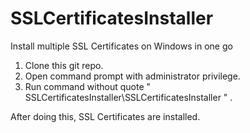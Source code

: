 # SSLCertificatesInstaller
Install multiple SSL Certificates on Windows in one go 

1. Clone this git repo.
2. Open command prompt with administrator privilege.
3. Run command without quote " SSLCertificatesInstaller\SSLCertificatesInstaller " .

After doing this, SSL Certificates are installed.
